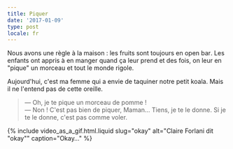 ```yaml
---
title: Piquer
date: '2017-01-09'
type: post
locale: fr
---
```


Nous avons une règle à la maison : les fruits sont toujours en <span lang="en">open bar</span>. Les enfants ont appris à en manger quand ça leur prend et des fois, on leur en "pique" un morceau et tout le monde rigole.

<!-- more -->

Aujourd'hui, c'est ma femme qui a envie de taquiner notre petit koala. Mais il ne l'entend pas de cette oreille.

> — Oh, je te pique un morceau de pomme !  
> — Non ! C'est pas bien de piquer, Maman… Tiens, je te le donne. Si je te le donne, c'est pas comme voler.

{% include video_as_a_gif.html.liquid
slug="okay"
alt="Claire Forlani dit &quot;okay&quot;"
caption="Okay…"
%}
